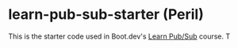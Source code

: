 # learn-pub-sub-starter (Peril)

This is the starter code used in Boot.dev's [Learn Pub/Sub](https://learn.boot.dev/learn-pub-sub) course.
T

